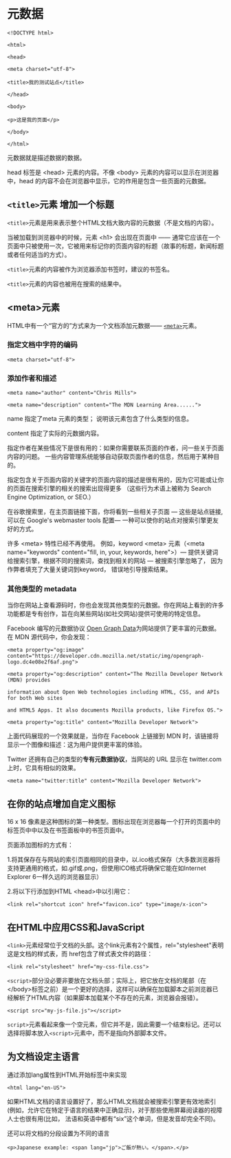 # 元数据

`<!DOCTYPE html>`

`<html>`

`<head>`

`<meta charset="utf-8">`

`<title>我的测试站点</title>`

`</head>`

`<body>`

`<p>这是我的页面</p>`

`</body>`

`</html>`

元数据就是描述数据的数据。

head 标签是 &lt;head&gt; 元素的内容。不像 &lt;body&gt; 元素的内容可以显示在浏览器中，head 的内容不会在浏览器中显示，它的作用是包含一些页面的元数据。

## `<title>`元素 增加一个标题

`<title>`元素是用来表示整个HTML文档大致内容的元数据（不是文档的内容）。

当被加载到浏览器中的时候，元素 &lt;h1&gt;  会出现在页面中 —— 通常它应该在一个页面中只被使用一次，它被用来标记你的页面内容的标题（故事的标题，新闻标题或者任何适当的方式）。

`<title>`元素的内容被作为浏览器添加书签时，建议的书签名。

`<title>`元素的内容也被用在搜索的结果中。

## &lt;meta&gt;元素

HTML中有一个“官方的”方式来为一个文档添加元数据—— [`<meta>`](https://developer.mozilla.org/zh-CN/docs/Web/HTML/Element/meta)元素。

### 指定文档中字符的编码

`<meta charset="utf-8">`

### 添加作者和描述

`<meta name="author" content="Chris Mills">`

`<meta name="description" content="The MDN Learning Area......">`

name 指定了meta 元素的类型； 说明该元素包含了什么类型的信息。

content 指定了实际的元数据内容。

指定作者在某些情况下是很有用的：如果你需要联系页面的作者，问一些关于页面内容的问题。 一些内容管理系统能够自动获取页面作者的信息，然后用于某种目的。

指定包含关于页面内容的关键字的页面内容的描述是很有用的，因为它可能或让你的页面在搜索引擎的相关的搜索出现得更多 （这些行为术语上被称为 Search Engine Optimization, or SEO.）

在谷歌搜索里，在主页面链接下面，你将看到一些相关子页面 — 这些是站点链接,可以在 Google's webmaster tools 配置— 一种可以使你的站点对搜索引擎更友好的方式。

许多 &lt;meta&gt; 特性已经不再使用。 例如，keyword &lt;meta&gt; 元素（&lt;meta  name="keywords" content="fill, in, your, keywords, here"&gt;）— 提供关键词给搜索引擎，根据不同的搜索词，查找到相关的网站 — 被搜索引擎忽略了， 因为作弊者填充了大量关键词到keyword， 错误地引导搜索结果。

### 其他类型的 metadata

当你在网站上查看源码时，你也会发现其他类型的元数据。你在网站上看到的许多功能都是专有创作，旨在向某些网站\(如社交网站\)提供可使用的特定信息。

Facebook 编写的元数据协议 [Open Graph Data](http://ogp.me/)为网站提供了更丰富的元数据。在 MDN 源代码中，你会发现：

`<meta property="og:image" content="https://developer.cdn.mozilla.net/static/img/opengraph-logo.dc4e08e2f6af.png">`

`<meta property="og:description" content="The Mozilla Developer Network (MDN) provides`

`information about Open Web technologies including HTML, CSS, and APIs for both Web sites`

`and HTML5 Apps. It also documents Mozilla products, like Firefox OS.">`

`<meta property="og:title" content="Mozilla Developer Network">`

上面代码展现的一个效果就是，当你在 Facebook 上链接到 MDN 时，该链接将显示一个图像和描述：这为用户提供更丰富的体验。

Twitter 还拥有自己的类型的**专有元数据协议**，当网站的 URL 显示在 twitter.com 上时，它具有相似的效果。

`<meta name="twitter:title" content="Mozilla Developer Network">`

## 在你的站点增加自定义图标

16 x 16 像素是这种图标的第一种类型。图标出现在浏览器每一个打开的页面中的标签页中中以及在书签面板中的书签页面中。

页面添加图标的方式有：

1.将其保存在与网站的索引页面相同的目录中，以.ico格式保存（大多数浏览器将支持更通用的格式，如.gif或.png，但使用ICO格式将确保它能在如Internet Explorer 6一样久远的浏览器显示）

2.将以下行添加到HTML &lt;head&gt;中以引用它：

`<link rel="shortcut icon" href="favicon.ico" type="image/x-icon">`

## 在HTML中应用CSS和JavaScript

`<link>`元素经常位于文档的头部。这个link元素有2个属性，rel="stylesheet"表明这是文档的样式表，而 href包含了样式表文件的路径：

`<link rel="stylesheet" href="my-css-file.css">`

`<script>`部分没必要非要放在文档头部；实际上，把它放在文档的尾部（在 &lt;/body&gt;标签之前）是一个更好的选择，这样可以确保在加载脚本之前浏览器已经解析了HTML内容（如果脚本加载某个不存在的元素，浏览器会报错）。

`<script src="my-js-file.js"></script>`

`script>`元素看起来像一个空元素，但它并不是，因此需要一个结束标记。还可以选择将脚本放入`<script>`元素中，而不是指向外部脚本文件。

## 为文档设定主语言

通过添加lang属性到HTML开始标签中来实现

`<html lang="en-US">`

如果HTML文档的语言设置好了，那么HTML文档就会被搜索引擎更有效地索引 \(例如，允许它在特定于语言的结果中正确显示\)，对于那些使用屏幕阅读器的视障人士也很有用\(比如， 法语和英语中都有“six”这个单词，但是发音却完全不同\)。

还可以将文档的分段设置为不同的语言

`<p>Japanese example: <span lang="jp">ご飯が熱い。</span>.</p>`

